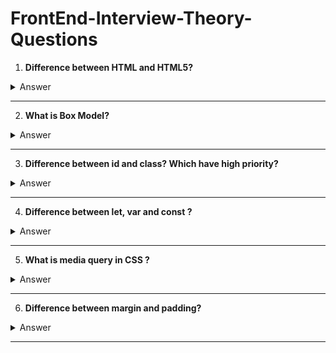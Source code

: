 # FrontEnd-Interview-Theory-Questions

1. **Difference between HTML and HTML5?**
<details>
  <summary>Answer</summary>
  <table border="1" cellspacing="0" cellpadding="10">
  <thead>
    <tr>
      <th>Feature</th>
      <th>HTML</th>
      <th>HTML5</th>
    </tr>
  </thead>
  <tbody>
    <tr>
      <td><strong>Version</strong></td>
      <td>Earlier versions (e.g., HTML 4.01, XHTML)</td>
      <td>Latest standard of HTML</td>
    </tr>
    <tr>
      <td><strong>Multimedia Support</strong></td>
      <td>Limited; relies on plugins like Flash</td>
      <td>Built-in <code>&lt;audio&gt;</code> and <code>&lt;video&gt;</code> tags</td>
    </tr>
    <tr>
      <td><strong>Semantics</strong></td>
      <td>Lacks semantic tags (e.g., uses <code>&lt;div&gt;</code>)</td>
      <td>Semantic tags like <code>&lt;article&gt;</code>, <code>&lt;section&gt;</code>, <code>&lt;nav&gt;</code></td>
    </tr>
    <tr>
      <td><strong>Forms</strong></td>
      <td>Basic input types</td>
      <td>Advanced input types (<code>date</code>, <code>email</code>, etc.) and attributes (<code>required</code>, <code>placeholder</code>)</td>
    </tr>
    <tr>
      <td><strong>Graphics</strong></td>
      <td>No native support for canvas or SVG</td>
      <td>Native support for <code>&lt;canvas&gt;</code> and SVG</td>
    </tr>
    <tr>
      <td><strong>Storage</strong></td>
      <td>Relies on cookies</td>
      <td>Supports <code>localStorage</code> and <code>sessionStorage</code></td>
    </tr>
  </tbody>
</table>

</details>

---

2. **What is Box Model?**
<details>
  <summary>Answer</summary>
<p>The <strong>box model</strong> is a fundamental concept in web development used to describe the structure of elements in CSS. It defines how the size of an element is calculated and how its spacing works.</p>
    <h2>Components of the Box Model</h2>
    <ol>
        <li>
            <strong>Content</strong>: 
            <p>The actual content inside the element, such as text, images, or other elements. Its size is controlled by <code>width</code> and <code>height</code>.</p>
        </li>
        <li>
            <strong>Padding</strong>: 
            <p>The space between the content and the border. Padding is transparent and can be controlled using <code>padding</code> properties (e.g., <code>padding-top</code>, <code>padding-right</code>).</p>
        </li>
        <li>
            <strong>Border</strong>: 
            <p>The edge surrounding the padding. The size and style of the border are controlled using properties like <code>border-width</code>, <code>border-style</code>, and <code>border-color</code>.</p>
        </li>
        <li>
            <strong>Margin</strong>: 
            <p>The space outside the border, creating distance between the element and other elements. It is controlled using <code>margin</code> properties (e.g., <code>margin-top</code>, <code>margin-bottom</code>).</p>
        </li>
    </ol>
    <h2>Box Model Formula</h2>
    <p>By default (<code>box-sizing: content-box</code>):</p>
    <pre>
Total Width = Content Width + Padding (left + right) + Border (left + right) + Margin (left + right)
Total Height = Content Height + Padding (top + bottom) + Border (top + bottom) + Margin (top + bottom)
    </pre>
    <p>Alternatively, with <code>box-sizing: border-box</code>, padding and border are included in the specified width and height, simplifying size calculations.</p>
    <p>Understanding the box model is crucial for designing layouts and managing spacing effectively in web design.</p>

</details>

---

3. **Difference between id and class? Which have high priority?**
<details>
  <summary>Answer</summary>
    <h1>Difference Between <code>id</code> and <code>class</code></h1>
    <table border="1" cellspacing="0" cellpadding="5">
        <thead>
            <tr>
                <th>Aspect</th>
                <th><code>id</code></th>
                <th><code>class</code></th>
            </tr>
        </thead>
        <tbody>
            <tr>
                <td>Uniqueness</td>
                <td>Must be unique within a document.</td>
                <td>Can be shared by multiple elements.</td>
            </tr>
            <tr>
                <td>Selector</td>
                <td>Represented as <code>#id</code>.</td>
                <td>Represented as <code>.class</code>.</td>
            </tr>
            <tr>
                <td>Purpose</td>
                <td>Used for uniquely identifying an element.</td>
                <td>Used for grouping multiple elements.</td>
            </tr>
            <tr>
                <td>Reusability</td>
                <td>Not reusable within the same document.</td>
                <td>Reusable for multiple elements.</td>
            </tr>
            <tr>
                <td>Specificity</td>
                <td>Higher specificity in CSS.</td>
                <td>Lower specificity compared to <code>id</code>.</td>
            </tr>
        </tbody>
    </table>
 <h1>CSS Priority Specificity</h1>
    <ol>
        <li><strong>Inline Styles:</strong> Highest priority (e.g., <code>style="color: orange;"</code>)</li>
        <li><strong>ID Selector:</strong> Higher specificity than class or element selectors (e.g., <code>#example-id</code>)</li>
        <li><strong>Class Selector:</strong> Lower specificity than ID but higher than element selectors (e.g., <code>.example-class</code>)</li>
        <li><strong>Element Selector:</strong> Lowest specificity (e.g., <code>p</code>)</li>
    </ol>

    <h2>Example</h2>
    <p id="example-id" class="example-class" style="color: orange;">
        This text demonstrates specificity in CSS. The color is set to orange because inline styles have the highest priority.
    </p>

</details>

---

4. **Difference between let, var and const ?**
<details>
  <summary>Answer</summary>
    <table border="1" cellpadding="10">
  <thead>
    <tr>
      <th>Feature</th>
      <th>var</th>
      <th>let</th>
      <th>const</th>
    </tr>
  </thead>
  <tbody>
    <tr>
      <td>Scope</td>
      <td>Function-scoped</td>
      <td>Block-scoped</td>
      <td>Block-scoped</td>
    </tr>
    <tr>
      <td>Hoisting</td>
      <td>Hoisted, initialized to <code>undefined</code></td>
      <td>Hoisted, not initialized (throws error if accessed before declaration)</td>
      <td>Hoisted, not initialized (throws error if accessed before declaration)</td>
    </tr>
    <tr>
      <td>Re-declaration</td>
      <td>Allowed in the same scope</td>
      <td>Not allowed in the same scope</td>
      <td>Not allowed in the same scope</td>
    </tr>
    <tr>
      <td>Reassignment</td>
      <td>Allowed</td>
      <td>Allowed</td>
      <td>Not allowed</td>
    </tr>
    <tr>
      <td>Use Case</td>
      <td>Avoid in modern JavaScript</td>
      <td>Use for variables that may change</td>
      <td>Use for constants that should not change</td>
    </tr>
  </tbody>
</table>
</details>

---

5. **What is media query in CSS ?**
<details>
  <summary>Answer</summary>
<p>
    A <strong>media query</strong> in CSS is a technique used to apply styles conditionally based on specific device 
    characteristics, such as screen size, resolution, orientation, or aspect ratio. Media queries allow websites to 
    be responsive, adapting their layout and design to different devices.
  </p>
  <h2>Syntax</h2>
  <pre>
    <code>
@media (condition) {
  /* CSS rules */
}
    </code>
  </pre>
  <h2>Example</h2>
  <pre>
    <code>
/* Styles for screens smaller than 768px */
@media (max-width: 768px) {
  body {
    background-color: lightblue;
  }
}

/* Styles for screens larger than 768px */
@media (min-width: 769px) {
  body {
    background-color: lightgreen;
  }
}
    </code>
  </pre>
  <h2>Common Use Cases</h2>
  <ul>
    <li>Making layouts responsive across different screen sizes.</li>
    <li>Changing font sizes, margins, or padding based on screen width.</li>
    <li>Adjusting images or navigation bars for mobile, tablet, or desktop views.</li>
  </ul>
  <p>Resize your browser window to see the background color change based on the screen size.</p>
</details>

---

6. **Difference between margin and padding?**
<details>
  <summary>Answer</summary>
 <table>
    <thead>
      <tr>
        <th>Aspect</th>
        <th>Margin</th>
        <th>Padding</th>
      </tr>
    </thead>
    <tbody>
      <tr>
        <td>Definition</td>
        <td>Space outside the element, separating it from other elements.</td>
        <td>Space inside the element, between its content and border.</td>
      </tr>
      <tr>
        <td>Purpose</td>
        <td>Creates external spacing between elements.</td>
        <td>Creates internal spacing around the content.</td>
      </tr>
      <tr>
        <td>Placement</td>
        <td>Outside the border of the element.</td>
        <td>Inside the border of the element.</td>
      </tr>
      <tr>
        <td>Effect on Element Size</td>
        <td>Does not increase the element's size.</td>
        <td>Increases the element's size.</td>
      </tr>
    </tbody>
  </table>
</details>

---
